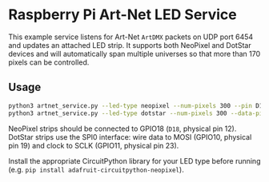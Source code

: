 # Raspberry Pi Art-Net LED Service

This example service listens for Art-Net `ArtDMX` packets on UDP port 6454 and
updates an attached LED strip. It supports both NeoPixel and DotStar devices
and will automatically span multiple universes so that more than 170 pixels can
be controlled.

## Usage

```sh
python3 artnet_service.py --led-type neopixel --num-pixels 300 --pin D18
python3 artnet_service.py --led-type dotstar --num-pixels 300 --data-pin MOSI --clock-pin SCLK
```

NeoPixel strips should be connected to GPIO18 (`D18`, physical pin 12). DotStar
strips use the SPI0 interface: wire data to MOSI (GPIO10, physical pin 19) and
clock to SCLK (GPIO11, physical pin 23).

Install the appropriate CircuitPython library for your LED type before running
(e.g. `pip install adafruit-circuitpython-neopixel`).

